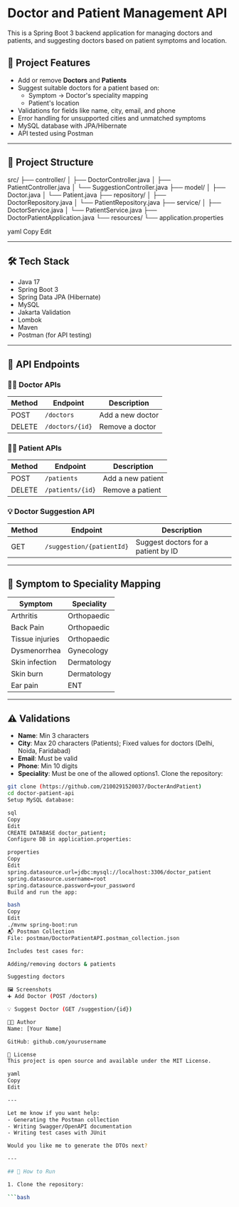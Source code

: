# Doctor and Patient Management API

This is a Spring Boot 3 backend application for managing doctors and patients, and suggesting doctors based on patient symptoms and location.

## 🏥 Project Features

- Add or remove **Doctors** and **Patients**
- Suggest suitable doctors for a patient based on:
  - Symptom → Doctor's speciality mapping
  - Patient's location
- Validations for fields like name, city, email, and phone
- Error handling for unsupported cities and unmatched symptoms
- MySQL database with JPA/Hibernate
- API tested using Postman

---

## 📁 Project Structure

src/
├── controller/
│ ├── DoctorController.java
│ ├── PatientController.java
│ └── SuggestionController.java
├── model/
│ ├── Doctor.java
│ └── Patient.java
├── repository/
│ ├── DoctorRepository.java
│ └── PatientRepository.java
├── service/
│ ├── DoctorService.java
│ └── PatientService.java
├── DoctorPatientApplication.java
└── resources/
└── application.properties

yaml
Copy
Edit

---

## 🛠️ Tech Stack

- Java 17
- Spring Boot 3
- Spring Data JPA (Hibernate)
- MySQL
- Jakarta Validation
- Lombok
- Maven
- Postman (for API testing)

---

## 🧾 API Endpoints

### 👨‍⚕️ Doctor APIs

| Method | Endpoint           | Description          |
|--------|--------------------|----------------------|
| POST   | `/doctors`         | Add a new doctor     |
| DELETE | `/doctors/{id}`    | Remove a doctor      |

### 👨‍💼 Patient APIs

| Method | Endpoint           | Description           |
|--------|--------------------|-----------------------|
| POST   | `/patients`        | Add a new patient     |
| DELETE | `/patients/{id}`   | Remove a patient      |

### 💡 Doctor Suggestion API

| Method | Endpoint                  | Description                            |
|--------|---------------------------|----------------------------------------|
| GET    | `/suggestion/{patientId}` | Suggest doctors for a patient by ID    |

---

## 🔁 Symptom to Speciality Mapping

| Symptom          | Speciality    |
|------------------|---------------|
| Arthritis        | Orthopaedic   |
| Back Pain        | Orthopaedic   |
| Tissue injuries  | Orthopaedic   |
| Dysmenorrhea     | Gynecology    |
| Skin infection   | Dermatology   |
| Skin burn        | Dermatology   |
| Ear pain         | ENT           |

---

## ⚠️ Validations

- **Name**: Min 3 characters
- **City**: Max 20 characters (Patients); Fixed values for doctors (Delhi, Noida, Faridabad)
- **Email**: Must be valid
- **Phone**: Min 10 digits
- **Speciality**: Must be one of the allowed options1. Clone the repository:

```bash
git clone (https://github.com/2100291520037/DocterAndPatient)
cd doctor-patient-api
Setup MySQL database:

sql
Copy
Edit
CREATE DATABASE doctor_patient;
Configure DB in application.properties:

properties
Copy
Edit
spring.datasource.url=jdbc:mysql://localhost:3306/doctor_patient
spring.datasource.username=root
spring.datasource.password=your_password
Build and run the app:

bash
Copy
Edit
./mvnw spring-boot:run
📬 Postman Collection
File: postman/DoctorPatientAPI.postman_collection.json

Includes test cases for:

Adding/removing doctors & patients

Suggesting doctors

🖼️ Screenshots
➕ Add Doctor (POST /doctors)

💡 Suggest Doctor (GET /suggestion/{id})

🧑‍💻 Author
Name: [Your Name]

GitHub: github.com/yourusername

📜 License
This project is open source and available under the MIT License.

yaml
Copy
Edit

---

Let me know if you want help:
- Generating the Postman collection
- Writing Swagger/OpenAPI documentation
- Writing test cases with JUnit

Would you like me to generate the DTOs next?

---

## 🔧 How to Run

1. Clone the repository:

```bash

